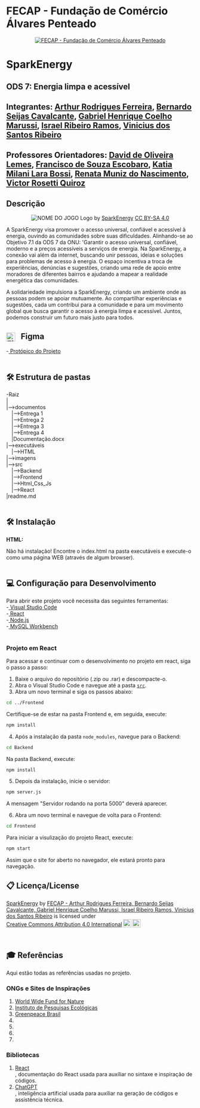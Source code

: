 # FECAP - Fundação de Comércio Álvares Penteado

<p align="center">
<a href= "https://www.fecap.br/"><img src="https://encrypted-tbn0.gstatic.com/images?q=tbn:ANd9GcRhZPrRa89Kma0ZZogxm0pi-tCn_TLKeHGVxywp-LXAFGR3B1DPouAJYHgKZGV0XTEf4AE&usqp=CAU" alt="FECAP - Fundação de Comércio Álvares Penteado" border="0"></a>
</p>

# SparkEnergy

## ODS 7: Energia limpa e acessível

## Integrantes: <a href="https://github.com/ArthurRFerr">Arthur Rodrigues Ferreira</a>, <a href="https://github.com/BernardoSCavalc">Bernardo Seijas Cavalcante</a>, <a href="https://github.com/gabmarussi">Gabriel Henrique Coelho Marussi</a>, <a href="https://github.com/IsraelRibeiro05">Israel Ribeiro Ramos</a>, <a href="https://github.com/ViniSantos09">Vinicius dos Santos Ribeiro</a>

## Professores Orientadores: <a href="https://www.linkedin.com/in/dolemes/">David de Oliveira Lemes</a>, <a href="https://www.linkedin.com/in/francisco-escobar/">Francisco de Souza Escobaro</a>, <a href="https://github.com/2024-2-MCC2/Projeto10">Katia Milani Lara Bossi</a>, <a href="https://github.com/2024-2-MCC2/Projeto10">Renata Muniz do Nascimento</a>, <a href="https://www.linkedin.com/in/victorbarq/">Victor Rosetti Quiroz</a>

## Descrição

<p align="center">
<img src="https://pix4free.org/assets/library/2021-01-20/originals/game.jpg" alt="NOME DO JOGO" border="0">
  Logo by <a href="https://github.com/2024-2-MCC2/Projeto10">SparkEnergy</a> <a rel="license" href="https://creativecommons.org/licenses/by/4.0/?ref=chooser-v1">CC BY-SA 4.0</a>
</p>


A SparkEnergy visa promover o acesso universal, confiável e acessível à energia, ouvindo as comunidades sobre suas dificuldades. Alinhando-se ao Objetivo 7.1 da ODS 7 da ONU: 'Garantir o acesso universal, confiável, moderno e a preços acessíveis a serviços de energia. Na SparkEnergy, a conexão vai além da internet, buscando unir pessoas, ideias e soluções para problemas de acesso à energia. O espaço incentiva a troca de experiências, denúncias e sugestões, criando uma rede de apoio entre moradores de diferentes bairros e ajudando a mapear a realidade energética das comunidades.

A solidariedade impulsiona a SparkEnergy, criando um ambiente onde as pessoas podem se apoiar mutuamente. Ao compartilhar experiências e sugestões, cada um contribui para a comunidade e para um movimento global que busca garantir o acesso à energia limpa e acessível. Juntos, podemos construir um futuro mais justo para todos.<br/>

## <img src="https://upload.wikimedia.org/wikipedia/commons/3/33/Figma-logo.svg" alt="Figma Logo" width="24" height="24" style="vertical-align: middle; margin-right: 10px;"> Figma

-<a href="https://www.figma.com/design/vBXU3GXwaO11UcjoACbnU4/PI---SparkEnergy"> Protópico do Projeto</a><br/><br/>

## 🛠 Estrutura de pastas

-Raiz<br>
|<br>
|-->documentos<br>
  &emsp;|-->Entrega 1<br>
  &emsp;|-->Entrega 2<br>
  &emsp;|-->Entrega 3<br>
  &emsp;|-->Entrega 4<br>
  &emsp;|Documentação.docx<br>
|-->executáveis<br>
  &emsp;|-->HTML<br>
|-->imagens<br>
|-->src<br>
  &emsp;|-->Backend<br>
  &emsp;|-->Frontend<br>
    &emsp;|-->Html_Css_Js<br>
    &emsp;|-->React<br>
|readme.md<br>
<br/>

## 🛠 Instalação

<b>HTML:</b>

Não há instalação!
Encontre o index.html na pasta executáveis e execute-o como uma página WEB (através de algum browser).<br/><br/>

## 💻 Configuração para Desenvolvimento

Para abrir este projeto você necessita das seguintes ferramentas:<br/>
-<a href="https://code.visualstudio.com/download"> Visual Studio Code</a><br/>
-<a href="https://pt-br.react.dev"> React</a><br/>
-<a href="https://nodejs.org/pt/download/prebuilt-installer/current"> Node.js</a><br/>
-<a href="https://dev.mysql.com/downloads/workbench"> MySQL Workbench</a><br/><br/>


### Projeto em React

Para acessar e continuar com o desenvolvimento no projeto em react, siga o passo a passo:</br>
1. Baixe o arquivo do repositório (.zip ou .rar) e descompacte-o.
2. Abra o Visual Studio Code e navegue até a pasta <a href="https://github.com/2024-2-MCC2/Projeto10/tree/main/src">`src`</a>.
3. Abra um novo terminal e siga os passos abaixo:

```bash
cd ../Frontend
```

Certifique-se de estar na pasta Frontend e, em seguida, execute:

```bash
npm install 
```

4. Após a instalação da pasta `node_modules`, navegue para o Backend:

```bash
cd Backend
```

Na pasta Backend, execute:

```bash
npm install
```

5. Depois da instalação, inicie o servidor:

```bash
npm server.js
```

A mensagem "Servidor rodando na porta 5000" deverá aparecer.

6. Abra um novo terminal e navegue de volta para o Frontend:

```bash
cd Frontend
```

Para iniciar a visulização do projeto React, execute:

```bash
npm start
```

Assim que o site for aberto no navegador, ele estará pronto para navegação.


## 📋 Licença/License

<p xmlns:cc="http://creativecommons.org/ns#" xmlns:dct="http://purl.org/dc/terms/"><a property="dct:title" rel="cc:attributionURL" href="https://github.com/2024-2-MCC2/Projeto10">SparkEnergy</a> by <a rel="cc:attributionURL dct:creator" property="cc:attributionName" href="https://github.com/2024-2-MCC2/Projeto10">FECAP - Arthur Rodrigues Ferreira, Bernardo Seijas Cavalcante, Gabriel Henrique Coelho Marussi, Israel Ribeiro Ramos, Vinicius dos Santos Ribeiro</a> is licensed under <a href="https://creativecommons.org/licenses/by/4.0/?ref=chooser-v1" target="_blank" rel="license noopener noreferrer" style="display:inline-block;">Creative Commons Attribution 4.0 International<img style="height:22px!important;margin-left:3px;vertical-align:text-bottom;" src="https://mirrors.creativecommons.org/presskit/icons/cc.svg?ref=chooser-v1" alt=""><img style="height:22px!important;margin-left:3px;vertical-align:text-bottom;" src="https://mirrors.creativecommons.org/presskit/icons/by.svg?ref=chooser-v1" alt=""></a></p>
<br/>

## 🎓 Referências

Aqui estão todas as referências usadas no projeto.

### ONGs e Sites de Inspirações
1. <a href="https://energia.wwf.org.br"> World Wide Fund for Nature</a>
2. <a href="https://ipe.org.br">Instituto de Pesquisas Ecológicas</a>
3. <a href="https://doe.greenpeace.org.br">Greenpeace Brasil</a>
4. <a href=""></a>
5. <a href=""></a>
6. <a href=""></a>
7. <a href=""></a>

### Bibliotecas

1. <a href="https://pt-br.react.dev/reference/react">React</a><br/>, documentação do React usada para auxíliar no sintaxe e inspiração de códigos. 
2. <a href="https://openai.com/index/chatgpt/">ChatGPT</a><br/>, inteligência artificial usada para auxíliar na geração de códigos e assistência técnica.

